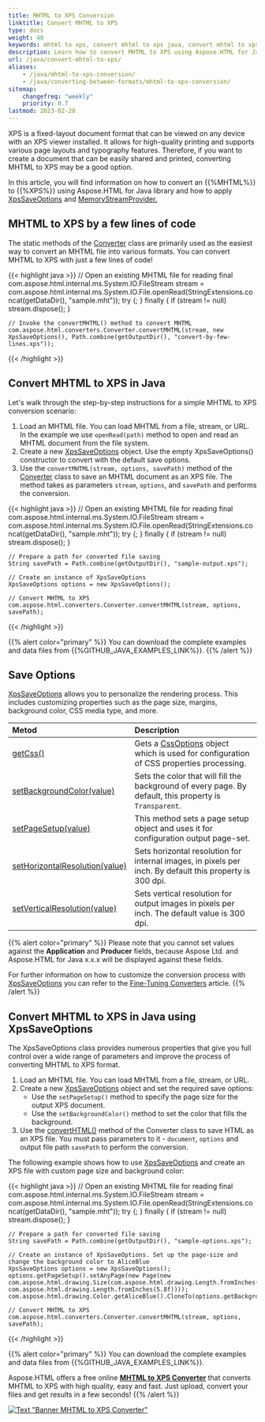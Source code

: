 ```yaml
---
title: MHTML to XPS Conversion
linktitle: Convert MHTML to XPS
type: docs
weight: 40
keywords: mhtml to xps, convert mhtml to xps java, convert mhtml to xps, mhtml to xps conversion, mhtml to xps converter, save options, stream provider, java code
description: Learn how to convert MHTML to XPS using Aspose.HTML for Java library. Consider various MHTML to XPS conversion scenarios in Java code.
url: /java/convert-mhtml-to-xps/
aliases: 
    - /java/mhtml-to-xps-conversion/
    - /java/converting-between-formats/mhtml-to-xps-conversion/
sitemap:
    changefreq: "weekly"
    priority: 0.7
lastmod: 2023-02-28
---
```


<link href="./../style.css" rel="stylesheet" type="text/css" />

XPS is a fixed-layout document format that can be viewed on any device with an XPS viewer installed. It allows for high-quality printing and supports various page layouts and typography features. Therefore, if you want to create a document that can be easily shared and printed, converting MHTML to XPS may be a good option.

In this article, you will find information on how to convert an {{%MHTML%}} to {{%XPS%}} using Aspose.HTML for Java library and how to apply [XpsSaveOptions](https://reference.aspose.com/html/java/com.aspose.html.saving/xpssaveoptions) and [MemoryStreamProvider.](https://reference.aspose.com/html/java/com.aspose.html/package-frame)

## **MHTML to XPS by a few lines of code**

The static methods of the [Converter](https://reference.aspose.com/html/java/com.aspose.html.converters/converter) class are primarily used as the easiest way to convert an MHTML file into various formats. You can convert MHTML to XPS with just a few lines of code!

{{< highlight java >}}
    // Open an existing MHTML file for reading
    final  com.aspose.html.internal.ms.System.IO.FileStream stream = com.aspose.html.internal.ms.System.IO.File.openRead(StringExtensions.concat(getDataDir(),  "sample.mht"));
    try
    {;
    }
    finally { if (stream != null) stream.dispose(); }

    // Invoke the convertMHTML() method to convert MHTML           
    com.aspose.html.converters.Converter.convertMHTML(stream, new XpsSaveOptions(), Path.combine(getOutputDir(), "convert-by-few-lines.xps"));
{{< /highlight >}}

## **Convert MHTML to XPS in Java**

Let's walk through the step-by-step instructions for a simple MHTML to XPS conversion scenario:

1. Load an MHTML file. You can load MHTML from a file, stream, or URL. In the example we use `openRead(path)` method to open and read an MHTML document from the file system.
1. Create a new [XpsSaveOptions](https://reference.aspose.com/html/java/com.aspose.html.saving/xpssaveoptions) object. Use the empty XpsSaveOptions() constructor to convert with the default save options.
1. Use the `сonvertMHTML(stream, options, savePath)` method of the [Converter](https://reference.aspose.com/html/java/com.aspose.html.converters/converter) class to save an MHTML document as an XPS file. The method takes as parameters `stream`, `options`, and `savePath` and performs the conversion.

{{< highlight java >}}
    // Open an existing MHTML file for reading
    final  com.aspose.html.internal.ms.System.IO.FileStream stream = com.aspose.html.internal.ms.System.IO.File.openRead(StringExtensions.concat(getDataDir(),  "sample.mht"));
    try
    {;
    }
    finally { if (stream != null) stream.dispose(); }

    // Prepare a path for converted file saving 
    String savePath = Path.combine(getOutputDir(), "sample-output.xps");

    // Create an instance of XpsSaveOptions
    XpsSaveOptions options = new XpsSaveOptions();

    // Convert MHTML to XPS
    com.aspose.html.converters.Converter.convertMHTML(stream, options, savePath);
{{< /highlight >}}

{{% alert color="primary" %}}
You can download the complete examples and data files from {{%GITHUB_JAVA_EXAMPLES_LINK%}}.
{{% /alert %}}

## **Save Options**

[XpsSaveOptions](https://reference.aspose.com/html/java/com.aspose.html.saving/xpssaveoptions) allows you to personalize the rendering process. This includes customizing properties such as the page size, margins, background color, CSS media type, and more.

| Metod                                                     | Description                                                  |
| :----------------------------------------------------------- | :----------------------------------------------------------- |
| [getCss()](https://reference.aspose.com/html/java/com.aspose.html.rendering/RenderingOptions#getCss--) | Gets a [CssOptions](https://reference.aspose.com/html/java/com.aspose.html.rendering/CssOptions) object which is used for configuration of CSS properties processing. |
| [setBackgroundColor(value)](https://reference.aspose.com/html/java/com.aspose.html.rendering/RenderingOptions#setBackgroundColor-com.aspose.ms.System.Drawing.Color-) | Sets the color that will fill the background of every page. By default, this property is `Transparent`. |
| [setPageSetup(value)](https://reference.aspose.com/html/java/com.aspose.html.rendering/RenderingOptions#setPageSetup-com.aspose.rendering.PageSetup-) | This method sets a page setup object and uses it for configuration output page-set. |
| [setHorizontalResolution(value)](https://reference.aspose.com/html/java/com.aspose.html.rendering/RenderingOptions#setHorizontalResolution-com.aspose.drawing.Resolution-) | Sets horizontal resolution for internal images, in pixels per inch. By default this property is 300 dpi.|
| [setVerticalResolution(value)](https://reference.aspose.com/html/java/com.aspose.html.rendering/RenderingOptions#setVerticalResolution-com.aspose.drawing.Resolution-) | Sets vertical resolution for output images in pixels per inch. The default value is 300 dpi. |

{{% alert color="primary" %}}
Please note that you cannot set values against the **Application** and **Producer** fields, because Aspose Ltd. and Aspose.HTML for Java x.x.x will be displayed against these fields.

For further information on how to customize the conversion process with [XpsSaveOptions](https://reference.aspose.com/html/java/com.aspose.html.saving/XpsSaveOptions) you can refer to the [Fine-Tuning Converters](/html/java/converting-between-formats/fine-tuning-converters/) article.
{{% /alert %}}

## **Convert MHTML to XPS in Java using XpsSaveOptions**

The XpsSaveOptions class provides numerous properties that give you full control over a wide range of parameters and improve the process of converting MHTML to XPS format. 

1. Load an MHTML file. You can load MHTML from a file, stream, or URL.
1. Create a new [XpsSaveOptions](https://reference.aspose.com/html/java/com.aspose.html.saving/xpssaveoptions) object and set the required save options:
    - Use the `setPageSetup()` method to specify the page size for the output XPS document.
    - Use the `setBackgroundColor()` method to set the color that fills the background.
1. Use the [convertHTML()](https://reference.aspose.com/html/java/com.aspose.html.converters/converter) method of the Converter class to save HTML as an XPS file. You must pass parameters to it - `document`, `options` and output file path `savePath` to perform the conversion.

The following example shows how to use [XpsSaveOptions](https://reference.aspose.com/html/java/com.aspose.html.saving/xpssaveoptions) and create an XPS file with custom page size and background color:

{{< highlight java >}}
    // Open an existing MHTML file for reading
    final  com.aspose.html.internal.ms.System.IO.FileStream stream = com.aspose.html.internal.ms.System.IO.File.openRead(StringExtensions.concat(getDataDir(),  "sample.mht"));
    try
    {;
    }
    finally { if (stream != null) stream.dispose(); }

    // Prepare a path for converted file saving 
    String savePath = Path.combine(getOutputDir(), "sample-options.xps");

    // Create an instance of XpsSaveOptions. Set up the page-size and change the background color to AliceBlue 
    XpsSaveOptions options = new XpsSaveOptions();
    options.getPageSetup().setAnyPage(new Page(new com.aspose.html.drawing.Size(com.aspose.html.drawing.Length.fromInches(8.3f), com.aspose.html.drawing.Length.fromInches(5.8f))));
    com.aspose.html.drawing.Color.getAliceBlue().CloneTo(options.getBackgroundColor());

    // Convert MHTML to XPS
    com.aspose.html.converters.Converter.convertMHTML(stream, options, savePath);
{{< /highlight >}}

<!--## **Output Stream Providers**

You can implement the [MemoryStreamProvider](https://reference.aspose.com/html/java/com.aspose.html/package-frame) interface to manually control the process of saving files in remote storage such as the cloud or database. This interface works as a callback object that creates a stream at the beginning of the document/page (depending on the output format) and releases the created stream after rendering the document/page. By implementing this interface, you can fully control the file creation process in remote storage.

Aspose.HTML for Java offers a variety of output formats for rendering tasks. Some of these formats produce a single output file (for instance PDF, {{%XPS%}}), others create multiple files (Image formats JPG, PNG, etc.).

The following example demonstrates how to implement and use a custom *MemoryStreamProvider* in your Java application:

{{< highlight java >}}

{{< /highlight >}}

{{< highlight java >}}

{{< /highlight >}}-->

{{% alert color="primary" %}}
You can download the complete examples and data files from {{%GITHUB_JAVA_EXAMPLES_LINK%}}.

Aspose.HTML offers a free online [**MHTML to XPS Converter**](https://products.aspose.app/html/conversion/mhtml-to-xps) that converts MHTML to XPS with high quality, easy and fast. Just upload, convert your files and get results in a few seconds!
{{% /alert %}}

<a href="https://products.aspose.app/html/conversion/mhtml-to-xps" target="_blank">![Text "Banner MHTML to XPS Converter"](./../../../images/mhtml-to-xps.png#center)</a>
